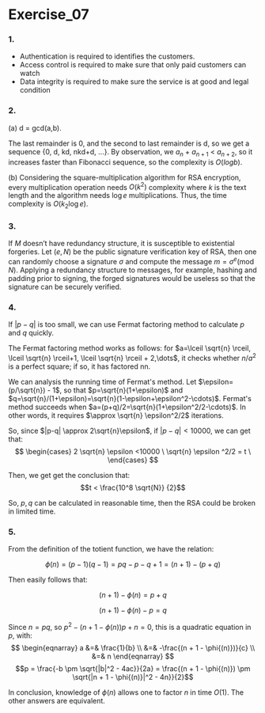 # Exercise_07

### 1.

+ Authentication is required to identifies the customers.
+ Access control is required to make sure that only paid customers can watch
+ Data integrity is required to make sure the service is at good and legal condition

### 2.

(a) d = gcd(a,b).

The last remainder is 0, and the second to last remainder is d, so we get a sequence {0, d, kd, nkd+d, ...}. By observation, we $a_n$ + $a_{n+1}$ < $a_{n+2}$, so it increases faster than Fibonacci sequence, so the complexity is $O(logb)$.

(b) Considering the square-multiplication algorithm for RSA encryption, every multiplication operation needs $O(k^2)$ complexity where $k$ is the text length and the algorithm needs $\log{e}$ multiplications. Thus, the time complexity is $O(k_2\log{e})$.

### 3.

If $M$ doesn’t have redundancy structure, it is susceptible to existential forgeries. Let $(e,N)$ be the public signature verification key of RSA, then one can randomly choose a signature $\sigma$ and compute the message $m = \sigma ^e$$($mod $N)$. Applying a redundancy structure to messages, for example, hashing and padding prior to signing, the forged signatures would be useless so that the signature can be securely verified.

### 4.

If $|p-q|$ is too small, we can use Fermat factoring method to calculate $p$ and $q$ quickly. 

The Fermat factoring method works as follows: for $a=\lceil \sqrt{n} \rceil, \lceil \sqrt{n} \rceil+1, \lceil \sqrt{n} \rceil + 2,\dots$, it checks whether $n/a^2$ is a perfect square; if so, it has factored nn. 

We can analysis the running time of Fermat's method. Let $\epsilon=(p/\sqrt{n}) - 1$, so that $p=\sqrt{n}(1+\epsilon)$ and $q=\sqrt{n}/(1+\epsilon)=\sqrt{n}(1-\epsilon+\epsilon^2-\cdots)$. Fermat's method succeeds when $a=(p+q)/2=\sqrt{n}(1+\epsilon^2/2-\cdots)$. In other words, it requires $\approx \sqrt{n} \epsilon^2/2$ iterations.

So, since $|p-q| \approx 2\sqrt{n}\epsilon$, if $|p-q|<10000$, we can get that: 
$$
\begin{cases} 
2 \sqrt{n} \epsilon <10000 \ 
\sqrt{n} \epsilon ^2/2 = t \ 
\end{cases}
$$


Then, we get get the conclusion that: $$t < \frac{10^8 \sqrt{N}} {2}$$

So, $p,q​$ can be calculated in reasonable time, then the RSA could be broken in limited time.

### 5.

From the definition of the totient function, we have the relation:

$$\phi{(n)} = (p - 1)(q - 1) = pq - p - q + 1 = (n + 1) - (p + q)$$

Then easily follows that:

$$(n + 1) - \phi{(n)} = p + q$$

$$(n + 1) - \phi{(n)} - p = q$$

Since $n = pq$, so $p^2 - (n + 1 - \phi{(n)})p + n = 0$, this is a quadratic equation in $p$, with:
$$
\begin{eqnarray}
a &=& \frac{1}{b} \\
&=& -\frac{(n + 1 - \phi{(n)})}{c} \\
&=& n
\end{eqnarray}
$$
$$p = \frac{-b \pm \sqrt{|b|^2 - 4ac}}{2a} = \frac{(n + 1 - \phi{(n)}) \pm \sqrt{|n + 1 - \phi{(n)}|^2 - 4n}}{2}$$

In conclusion, knowledge of $\phi(n)$ allows one to factor $n$ in time $O(1)$. The other answers are equivalent.